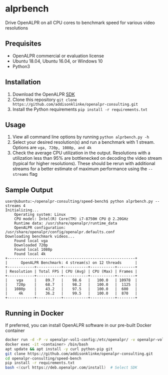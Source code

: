 # alprbench

Drive OpenALPR on all CPU cores to benchmark speed for various video resolutions

## Prequisites

* OpenALPR commercial or evaluation license
* Ubuntu 18.04, Ubuntu 16.04, or Windows 10
* Python3

## Installation

1. Download the OpenALPR [SDK](http://doc.openalpr.com/sdk.html#installation) 
2. Clone this repository `git clone https://github.com/addisonklinke/openalpr-consulting.git`
3. Install the Python requirements `pip install -r requirements.txt`

## Usage

1. View all command line options by running `python alprbench.py -h`
2. Select your desired resolution(s) and run a benchmark with 1 stream. Options are `vga, 720p, 1080p, and 4k`
3. Check the average CPU utilization in the output. Resolutions with a utilization less than 95% are bottlenecked on
decoding the video stream (typical for higher resolutions). These should be rerun with additional streams for a 
better estimate of maximum performance using the `--streams` flag

## Sample Output

```commandline
user@ubuntu:~/openalpr-consulting/speed-bench$ python alprbench.py --streams 4
Initializing...
	Operating system: Linux
	CPU model: Intel(R) Core(TM) i7-8750H CPU @ 2.20GHz
	Runtime data: /usr/share/openalpr/runtime_data
	OpenALPR configuration: /usr/share/openalpr/config/openalpr.defaults.conf
Downloading benchmark videos...
	Found local vga
	Downloaded 720p
	Found local 1080p
	Found local 4k
+---------------------------------------------------------+
|      OpenALPR Benchmark: 4 stream(s) on 12 threads      |
+------------+-----------+-----------+-----------+--------+
| Resolution | Total FPS | CPU (Avg) | CPU (Max) | Frames |
+------------+-----------+-----------+-----------+--------+
|    vga     |    89.7   |    98.6   |   100.0   | 10978  |
|    720p    |    68.7   |    98.2   |   100.0   |  1125  |
|   1080p    |    43.2   |    97.5   |   100.0   |  600   |
|     4k     |    36.2   |    99.5   |   100.0   |  870   |
+------------+-----------+-----------+-----------+--------+
```

## Running in Docker

If preferred, you can install OpenALPR software in our pre-built Docker container

```bash
docker run -d -P -v openalpr-vol1-config:/etc/openalpr/ -v openalpr-vol1-images:/var/lib/openalpr/ -it openalpr/commercial-agent:2.6.103
docker exec -it <container> /bin/bash
apt update && apt install -y curl python-pip git
git clone https://github.com/addisonklinke/openalpr-consulting.git
cd openalpr-consulting/speed-bench
pip install -r requirements.txt
bash <(curl https://deb.openalpr.com/install)  # Select SDK
```
